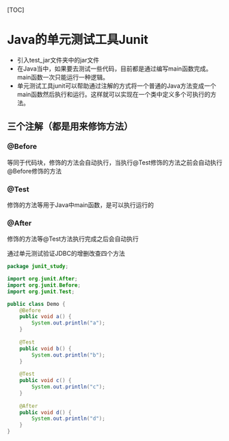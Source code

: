 [TOC]
# Java的单元测试工具Junit
+ 引入test_jar文件夹中的jar文件
+ 在Java当中，如果要去测试一些代码，目前都是通过编写main函数完成。
main函数一次只能运行一种逻辑。  
+ 单元测试工具junit可以帮助通过注解的方式将一个普通的Java方法变成一个main函数然后执行和运行。这样就可以实现在一个类中定义多个可执行的方法。
## 三个注解（都是用来修饰方法）
### @Before
等同于代码块，修饰的方法会自动执行，当执行@Test修饰的方法之前会自动执行@Before修饰的方法
### @Test
修饰的方法等用于Java中main函数，是可以执行运行的
### @After
修饰的方法等@Test方法执行完成之后会自动执行

通过单元测试验证JDBC的增删改查四个方法
```java
package junit_study;

import org.junit.After;
import org.junit.Before;
import org.junit.Test;

public class Demo {
	@Before
	public void a() {
		System.out.println("a");
	}
	
	@Test
	public void b() {
		System.out.println("b");
	}
	
	@Test
	public void c() {
		System.out.println("c");
	}
	
	@After
	public void d() {
		System.out.println("d");
	}
}

```